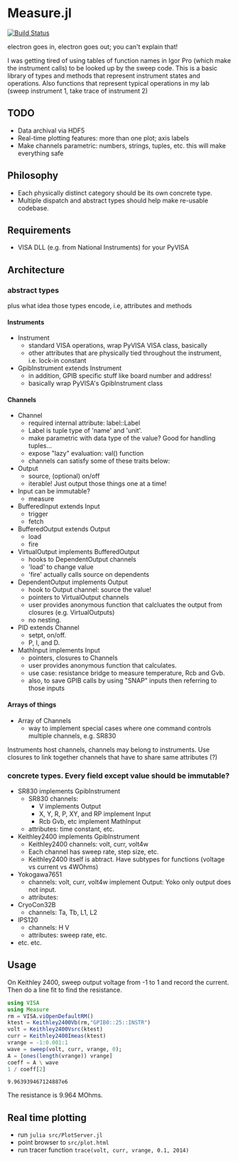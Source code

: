 # Measure.jl

[![Build Status](https://travis-ci.org/menyoung/Measure.jl.svg?branch=master)](https://travis-ci.org/menyoung/Measure.jl)

electron goes in, electron goes out; you can't explain that!

I was getting tired of using tables of function names in Igor Pro (which make the instrument calls) to be looked up by the sweep code.
This is a basic library of types and methods that represent instrument states and operations.
Also functions that represent typical operations in my lab (sweep instrument 1, take trace of instrument 2)

## TODO

* Data archival via HDF5
* Real-time plotting features: more than one plot; axis labels
* Make channels parametric: numbers, strings, tuples, etc. this will make everything safe

## Philosophy

* Each physically distinct category should be its own concrete type.
* Multiple dispatch and abstract types should help make re-usable codebase.

## Requirements

* VISA DLL (e.g. from National Instruments) for your PyVISA

## Architecture

### abstract types
plus what idea those types encode, i.e, attributes and methods

#### Instruments
* Instrument
	* standard VISA operations, wrap PyVISA VISA class, basically
	* other attributes that are physically tied throughout the instrument, i.e. lock-in constant
* GpibInstrument extends Instrument
	* in addition, GPIB specific stuff like board number and address!
	* basically wrap PyVISA's GpibInstrument class

#### Channels
* Channel
	* required internal attribute: label::Label
	* Label is tuple type of 'name' and 'unit'.
	* make parametric with data type of the value? Good for handling tuples...
	* expose "lazy" evaluation: val() function
	* channels can satisfy some of these traits below:
* Output
	* source, (optional) on/off
	* iterable! Just output those things one at a time!
* Input can be immutable?
	* measure
* BufferedInput extends Input
	* trigger
	* fetch
* BufferedOutput extends Output
	* load
	* fire
* VirtualOutput implements BufferedOutput
	* hooks to DependentOutput channels
	* 'load' to change value
	* 'fire' actually calls source on dependents
* DependentOutput implements Output
	* hook to Output channel: source the value!
	* pointers to VirtualOutput channels
	* user provides anonymous function that calcluates the output from closures (e.g. VirtualOutputs)
	* no nesting.
* PID extends Channel
	* setpt, on/off.
	* P, I, and D.
* MathInput implements Input
	* pointers, closures to Channels
	* user provides anonymous function that calculates.
	* use case: resistance bridge to measure temperature, Rcb and Gvb.
	* also, to save GPIB calls by using "SNAP" inputs then referring to those inputs

#### Arrays of things
* Array of Channels
	* way to implement special cases where one command controls multiple channels, e.g. SR830

Instruments host channels, channels may belong to instruments.
Use closures to link together channels that have to share same attributes (?)

### concrete types. Every field except value should be immutable?  
* SR830 implements GpibInstrument
	* SR830 channels:
		* V implements Output
		* X, Y, R, P, XY, and RP implement Input
		* Rcb Gvb, etc implement MathInput
	* attributes: time constant, etc.
* Keithley2400 implements GpibInstrument
	* Keithley2400 channels: volt, curr, volt4w
	* Each channel has sweep rate, step size, etc.
	* Keithley2400 itself is abtract. Have subtypes for functions (voltage vs current vs 4WOhms)
* Yokogawa7651
	* channels: volt, curr, volt4w implement Output: Yoko only output does not input.
	* attributes:
* CryoCon32B
	* channels: Ta, Tb, L1, L2
* IPS120
	* channels: H V
	* attributes: sweep rate, etc.
* etc. etc.

## Usage

On Keithley 2400, sweep output voltage from -1 to 1 and record the current.
Then do a line fit to find the resistance.
```julia
using VISA
using Measure
rm = VISA.viOpenDefaultRM()
ktest = Keithley2400Vb(rm,"GPIB0::25::INSTR")
volt = Keithley2400Vsrc(ktest)
curr = Keithley2400Imeas(ktest)
vrange = -1:0.001:1
wave = sweep(volt, curr, vrange, 0);
A = [ones(length(vrange)) vrange]
coeff = A \ wave
1 / coeff[2]
```

```
9.963939467124887e6
```
The resistance is 9.964 MOhms.

## Real time plotting

* run `julia src/PlotServer.jl`
* point browser to `src/plot.html`
* run tracer function `trace(volt, curr, vrange, 0.1, 2014)`
